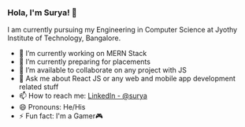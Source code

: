 ### Hola, I'm Surya! 👋

I am currently pursuing my Engineering in Computer Science at Jyothy Institute of Technology, Bangalore.

- 🔭 I’m currently working on MERN Stack
- 🌱 I’m currently preparing for placements
- 👯 I’m available to collaborate on any project with JS
- 💬 Ask me about React JS or any web and mobile app development related stuff 
- 📫 How to reach me: [LinkedIn - @surya](https://www.linkedin.com/in/surya-g-15a7971a5/)
- 😄 Pronouns: He/His
- ⚡ Fun fact: I'm a Gamer🎮

